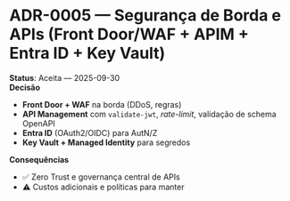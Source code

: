 # ADR-0005 — Segurança de Borda e APIs (Front Door/WAF + APIM + Entra ID + Key Vault)

**Status**: Aceita — 2025-09-30  
**Decisão**  
- **Front Door + WAF** na borda (DDoS, regras)  
- **API Management** com `validate-jwt`, *rate-limit*, validação de schema OpenAPI  
- **Entra ID** (OAuth2/OIDC) para AutN/Z  
- **Key Vault + Managed Identity** para segredos

**Consequências**  
- ✅ Zero Trust e governança central de APIs  
- ⚠️ Custos adicionais e políticas para manter
